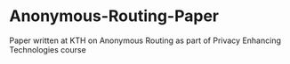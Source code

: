 # Anonymous-Routing-Paper
Paper written at KTH on Anonymous Routing as part of Privacy Enhancing Technologies course
